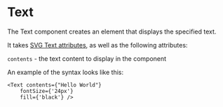# Text

The Text component creates an element that displays the specified text.

It takes [SVG Text attributes](https://developer.mozilla.org/en-US/docs/Web/SVG/Element/text#attributes), as well as the following attributes:

`contents` - the text content to display in the component

An example of the syntax looks like this: 

```tsx
<Text contents={"Hello World"}
    fontSize={'24px'}
    fill={'black'} />
```